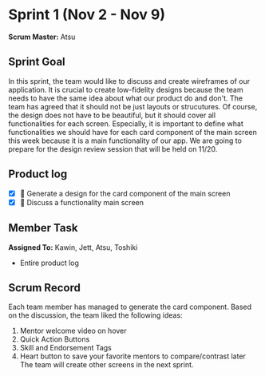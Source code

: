 # Sprint 1 (Nov 2 - Nov 9)

**Scrum Master:** Atsu

## Sprint Goal

In this sprint, the team would like to discuss and create wireframes of our application. It is crucial to create low-fidelity designs because the team needs to have the same idea about what our product do and don't. The team has agreed that it should not be just layouts or strucutures. Of course, the design does not have to be beautiful, but it should cover all functionalities for each screen. Especially, it is important to define what functionalities we should have for each card component of the main screen this week because it is a main functionality of our app. We are going to prepare for the design review session that will be held on 11/20. 

## Product log

- [x] :rocket: Generate a design for the card component of the main screen
- [x] :rocket: Discuss a functionality main screen

## Member Task

**Assigned To:** Kawin, Jett, Atsu, Toshiki

- Entire product log

## Scrum Record

Each team member has managed to generate the card component. Based on the discussion, the team liked the following ideas:
1. Mentor welcome video on hover
2. Quick Action Buttons
3. Skill and Endorsement Tags
4. Heart button to save your favorite mentors to compare/contrast later
The team will create other screens in the next sprint.